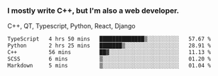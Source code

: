 <h3>I mostly write C++, but I'm also a web developer.</h3>
<p>C++, QT, Typescript, Python, React, Django</p>

<!--START_SECTION:waka-->

```txt
TypeScript   4 hrs 50 mins   ██████████████▒░░░░░░░░░░   57.67 %
Python       2 hrs 25 mins   ███████▒░░░░░░░░░░░░░░░░░   28.91 %
C++          56 mins         ██▓░░░░░░░░░░░░░░░░░░░░░░   11.13 %
SCSS         6 mins          ▒░░░░░░░░░░░░░░░░░░░░░░░░   01.20 %
Markdown     5 mins          ▒░░░░░░░░░░░░░░░░░░░░░░░░   01.04 %
```

<!--END_SECTION:waka-->
